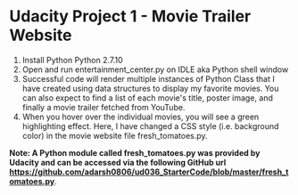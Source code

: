 # Udacity Project 1 - Movie Trailer Website

1. Install Python Python 2.7.10
2. Open and run entertainment_center.py on IDLE aka Python shell window
3. Successful code will render multiple instances of Python Class that I have created using data structures to display my favorite movies. You can also expect to find a list of each movie's title, poster image, and finally a movie trailer fetched from YouTube.
4. When you hover over the individual movies, you will see a green highlighting effect. Here, I have changed a CSS style (i.e. background color) in the movie website file fresh_tomatoes.py.

**Note: A Python module called fresh_tomatoes.py was provided by Udacity and can be accessed via the following GitHub url https://github.com/adarsh0806/ud036_StarterCode/blob/master/fresh_tomatoes.py**.

